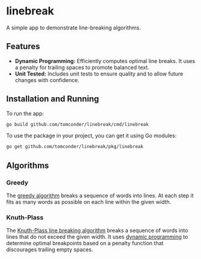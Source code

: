 # linebreak

A simple app to demonstrate line-breaking algorithms.

## Features

- **Dynamic Programming:** Efficiently computes optimal line breaks. It uses a penalty for trailing spaces to promote balanced text.
- **Unit Tested:** Includes unit tests to ensure quality and to allow future changes with confidence.

## Installation and Running

To run the app:

```bash
go build github.com/tomconder/linebreak/cmd/linebreak
```

To use the package in your project, you can get it using Go modules:

```bash
go get github.com/tomconder/linebreak/pkg/linebreak
```

## Algorithms

### Greedy

The [greedy algorithm](https://en.wikipedia.org/wiki/Greedy_algorithm) breaks a sequence of words into lines. At each step it fits as many words as possible on each line within the given width.

### Knuth-Plass

The [Knuth-Plass line breaking algorithm](https://en.wikipedia.org/wiki/Knuth%E2%80%93Plass_line-breaking_algorithm) breaks a sequence of words into lines that do not exceed the given width. It uses [dynamic programming](https://en.wikipedia.org/wiki/Dynamic_programming) to determine optimal breakpoints based on a penalty function that discourages trailing empty spaces.

